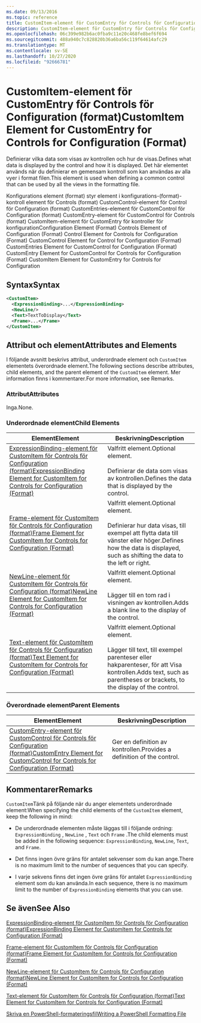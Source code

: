```yaml
---
ms.date: 09/13/2016
ms.topic: reference
title: CustomItem-element för CustomEntry för Controls för Configuration (format)
description: CustomItem-element för CustomEntry för Controls för Configuration (format)
ms.openlocfilehash: 06c399e982b6ac0fba9c11e20c468fe8bef6f694
ms.sourcegitcommit: 488a940c7c828820b36a6ba56c119f64614afc29
ms.translationtype: MT
ms.contentlocale: sv-SE
ms.lasthandoff: 10/27/2020
ms.locfileid: "92666781"
---
```

# <a name="customitem-element-for-customentry-for-controls-for-configuration-format"></a><span data-ttu-id="bcaca-103">CustomItem-element för CustomEntry för Controls för Configuration (format)</span><span class="sxs-lookup"><span data-stu-id="bcaca-103">CustomItem Element for CustomEntry for Controls for Configuration (Format)</span></span>

<span data-ttu-id="bcaca-104">Definierar vilka data som visas av kontrollen och hur de visas.</span><span class="sxs-lookup"><span data-stu-id="bcaca-104">Defines what data is displayed by the control and how it is displayed.</span></span> <span data-ttu-id="bcaca-105">Det här elementet används när du definierar en gemensam kontroll som kan användas av alla vyer i format filen.</span><span class="sxs-lookup"><span data-stu-id="bcaca-105">This element is used when defining a common control that can be used by all the views in the formatting file.</span></span>

<span data-ttu-id="bcaca-106">Konfigurations element (format) styr element i konfigurations-(format)-kontroll element för Controls (format) CustomControl-element för Control för Configuration (format) CustomEntries-element för CustomControl för Configuration (format) CustomEntry-element för CustomControl för Controls (format) CustomItem-element för CustomEntry för kontroller för konfiguration</span><span class="sxs-lookup"><span data-stu-id="bcaca-106">Configuration Element (Format) Controls Element of Configuration (Format) Control Element for Controls for Configuration (Format) CustomControl Element for Control for Configuration (Format) CustomEntries Element for CustomControl for Configuration (Format) CustomEntry Element for CustomControl for Controls for Configuration (Format) CustomItem Element for CustomEntry for Controls for Configuration</span></span>

## <a name="syntax"></a><span data-ttu-id="bcaca-107">Syntax</span><span class="sxs-lookup"><span data-stu-id="bcaca-107">Syntax</span></span>

```xml
<CustomItem>
  <ExpressionBinding>...</ExpressionBinding>
  <NewLine/>
  <Text>TextToDisplay</Text>
  <Frame>...</Frame>
</CustomItem>
```

## <a name="attributes-and-elements"></a><span data-ttu-id="bcaca-108">Attribut och element</span><span class="sxs-lookup"><span data-stu-id="bcaca-108">Attributes and Elements</span></span>

<span data-ttu-id="bcaca-109">I följande avsnitt beskrivs attribut, underordnade element och `CustomItem` elementets överordnade element.</span><span class="sxs-lookup"><span data-stu-id="bcaca-109">The following sections describe attributes, child elements, and the parent element of the `CustomItem` element.</span></span> <span data-ttu-id="bcaca-110">Mer information finns i kommentarer.</span><span class="sxs-lookup"><span data-stu-id="bcaca-110">For more information, see Remarks.</span></span>

### <a name="attributes"></a><span data-ttu-id="bcaca-111">Attribut</span><span class="sxs-lookup"><span data-stu-id="bcaca-111">Attributes</span></span>

<span data-ttu-id="bcaca-112">Inga.</span><span class="sxs-lookup"><span data-stu-id="bcaca-112">None.</span></span>

### <a name="child-elements"></a><span data-ttu-id="bcaca-113">Underordnade element</span><span class="sxs-lookup"><span data-stu-id="bcaca-113">Child Elements</span></span>

|<span data-ttu-id="bcaca-114">Element</span><span class="sxs-lookup"><span data-stu-id="bcaca-114">Element</span></span>|<span data-ttu-id="bcaca-115">Beskrivning</span><span class="sxs-lookup"><span data-stu-id="bcaca-115">Description</span></span>|
|-------------|-----------------|
|[<span data-ttu-id="bcaca-116">ExpressionBinding-element för CustomItem för Controls för Configuration (format)</span><span class="sxs-lookup"><span data-stu-id="bcaca-116">ExpressionBinding Element for CustomItem for Controls for Configuration (Format)</span></span>](./expressionbinding-element-for-customitem-for-controls-for-configuration-format.md)|<span data-ttu-id="bcaca-117">Valfritt element.</span><span class="sxs-lookup"><span data-stu-id="bcaca-117">Optional element.</span></span><br /><br /> <span data-ttu-id="bcaca-118">Definierar de data som visas av kontrollen.</span><span class="sxs-lookup"><span data-stu-id="bcaca-118">Defines the data that is displayed by the control.</span></span>|
|[<span data-ttu-id="bcaca-119">Frame-element för CustomItem för Controls för Configuration (format)</span><span class="sxs-lookup"><span data-stu-id="bcaca-119">Frame Element for CustomItem for Controls for Configuration (Format)</span></span>](./frame-element-for-customitem-for-controls-for-configuration-format.md)|<span data-ttu-id="bcaca-120">Valfritt element.</span><span class="sxs-lookup"><span data-stu-id="bcaca-120">Optional element.</span></span><br /><br /> <span data-ttu-id="bcaca-121">Definierar hur data visas, till exempel att flytta data till vänster eller höger.</span><span class="sxs-lookup"><span data-stu-id="bcaca-121">Defines how the data is displayed, such as shifting the data to the left or right.</span></span>|
|[<span data-ttu-id="bcaca-122">NewLine-element för CustomItem för Controls för Configuration (format)</span><span class="sxs-lookup"><span data-stu-id="bcaca-122">NewLine Element for CustomItem for Controls for Configuration (Format)</span></span>](./newline-element-for-customitem-for-controls-for-configuration-format.md)|<span data-ttu-id="bcaca-123">Valfritt element.</span><span class="sxs-lookup"><span data-stu-id="bcaca-123">Optional element.</span></span><br /><br /> <span data-ttu-id="bcaca-124">Lägger till en tom rad i visningen av kontrollen.</span><span class="sxs-lookup"><span data-stu-id="bcaca-124">Adds a blank line to the display of the control.</span></span>|
|[<span data-ttu-id="bcaca-125">Text-element för CustomItem för Controls för Configuration (format)</span><span class="sxs-lookup"><span data-stu-id="bcaca-125">Text Element for CustomItem for Controls for Configuration (Format)</span></span>](./text-element-for-customitem-for-controls-for-configuration-format.md)|<span data-ttu-id="bcaca-126">Valfritt element.</span><span class="sxs-lookup"><span data-stu-id="bcaca-126">Optional element.</span></span><br /><br /> <span data-ttu-id="bcaca-127">Lägger till text, till exempel parenteser eller hakparenteser, för att Visa kontrollen.</span><span class="sxs-lookup"><span data-stu-id="bcaca-127">Adds text, such as parentheses or brackets, to the display of the control.</span></span>|

### <a name="parent-elements"></a><span data-ttu-id="bcaca-128">Överordnade element</span><span class="sxs-lookup"><span data-stu-id="bcaca-128">Parent Elements</span></span>

|<span data-ttu-id="bcaca-129">Element</span><span class="sxs-lookup"><span data-stu-id="bcaca-129">Element</span></span>|<span data-ttu-id="bcaca-130">Beskrivning</span><span class="sxs-lookup"><span data-stu-id="bcaca-130">Description</span></span>|
|-------------|-----------------|
|[<span data-ttu-id="bcaca-131">CustomEntry-element för CustomControl för Controls för Configuration (format)</span><span class="sxs-lookup"><span data-stu-id="bcaca-131">CustomEntry Element for CustomControl for Controls for Configuration (Format)</span></span>](./customentry-element-for-customcontrol-for-controls-for-configuration-format.md)|<span data-ttu-id="bcaca-132">Ger en definition av kontrollen.</span><span class="sxs-lookup"><span data-stu-id="bcaca-132">Provides a definition of the control.</span></span>|

## <a name="remarks"></a><span data-ttu-id="bcaca-133">Kommentarer</span><span class="sxs-lookup"><span data-stu-id="bcaca-133">Remarks</span></span>

<span data-ttu-id="bcaca-134">`CustomItem`Tänk på följande när du anger elementets underordnade element:</span><span class="sxs-lookup"><span data-stu-id="bcaca-134">When specifying the child elements of the `CustomItem` element, keep the following in mind:</span></span>

- <span data-ttu-id="bcaca-135">De underordnade elementen måste läggas till i följande ordning: `ExpressionBinding` , `NewLine` , `Text` och `Frame` .</span><span class="sxs-lookup"><span data-stu-id="bcaca-135">The child elements must be added in the following sequence: `ExpressionBinding`, `NewLine`, `Text`, and `Frame`.</span></span>

- <span data-ttu-id="bcaca-136">Det finns ingen övre gräns för antalet sekvenser som du kan ange.</span><span class="sxs-lookup"><span data-stu-id="bcaca-136">There is no maximum limit to the number of sequences that you can specify.</span></span>

- <span data-ttu-id="bcaca-137">I varje sekvens finns det ingen övre gräns för antalet `ExpressionBinding` element som du kan använda.</span><span class="sxs-lookup"><span data-stu-id="bcaca-137">In each sequence, there is no maximum limit to the number of `ExpressionBinding` elements that you can use.</span></span>

## <a name="see-also"></a><span data-ttu-id="bcaca-138">Se även</span><span class="sxs-lookup"><span data-stu-id="bcaca-138">See Also</span></span>

[<span data-ttu-id="bcaca-139">ExpressionBinding-element för CustomItem för Controls för Configuration (format)</span><span class="sxs-lookup"><span data-stu-id="bcaca-139">ExpressionBinding Element for CustomItem for Controls for Configuration (Format)</span></span>](./expressionbinding-element-for-customitem-for-controls-for-configuration-format.md)

[<span data-ttu-id="bcaca-140">Frame-element för CustomItem för Controls för Configuration (format)</span><span class="sxs-lookup"><span data-stu-id="bcaca-140">Frame Element for CustomItem for Controls for Configuration (Format)</span></span>](./frame-element-for-customitem-for-controls-for-configuration-format.md)

[<span data-ttu-id="bcaca-141">NewLine-element för CustomItem för Controls för Configuration (format)</span><span class="sxs-lookup"><span data-stu-id="bcaca-141">NewLine Element for CustomItem for Controls for Configuration (Format)</span></span>](./newline-element-for-customitem-for-controls-for-configuration-format.md)

[<span data-ttu-id="bcaca-142">Text-element för CustomItem för Controls för Configuration (format)</span><span class="sxs-lookup"><span data-stu-id="bcaca-142">Text Element for CustomItem for Controls for Configuration (Format)</span></span>](./text-element-for-customitem-for-controls-for-configuration-format.md)

[<span data-ttu-id="bcaca-143">Skriva en PowerShell-formateringsfil</span><span class="sxs-lookup"><span data-stu-id="bcaca-143">Writing a PowerShell Formatting File</span></span>](./writing-a-powershell-formatting-file.md)
